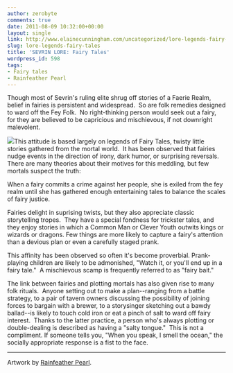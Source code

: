 ```yaml
---
author: zerobyte
comments: true
date: 2011-08-09 10:32:00+00:00
layout: single
link: http://www.elainecunningham.com/uncategorized/lore-legends-fairy-tales/
slug: lore-legends-fairy-tales
title: 'SEVRIN LORE: Fairy Tales'
wordpress_id: 598
tags:
- Fairy tales
- Rainfeather Pearl
---
```


Though most of Sevrin's ruling elite shrug off stories of a Faerie Realm, belief in fairies is persistent and widespread.  So are folk remedies designed to ward off the Fey Folk.  No right-thinking person would seek out a fairy, for they are believed to be capricious and mischievous, if not downright malevolent.

[![](http://www.elainecunningham.com/wp-content/uploads/2011/08/Vishni-crop.jpg)](http://www.elainecunningham.com/wp-content/uploads/2011/08/Vishni-crop.jpg)This attitude is based largely on legends of Fairy Tales, twisty little stories gathered from the mortal world.  It has been observed that fairies nudge events in the direction of irony, dark humor, or surprising reversals. There are many theories about their motives for this meddling, but few mortals suspect the truth:

When a fairy commits a crime against her people, she is exiled from the fey realm until she has gathered enough entertaining tales to balance the scales of fairy justice.

Fairies delight in suprising twists, but they also appreciate classic storytelling tropes.  They have a special fondness for trickster tales, and they enjoy stories in which a Common Man or Clever Youth outwits kings or wizards or dragons. Few things are more likely to capture a fairy's attention than a devious plan or even a carefully staged prank.

This affinity has been observed so often it's become proverbial. Prank-playing children are likely to be admonished, "Watch it, or you'll end up in a fairy tale."  A mischievous scamp is frequently referred to as "fairy bait."

The link between fairies and plotting mortals has also given rise to many folk rituals.  Anyone setting out to make a plan--ranging from a battle strategy, to a pair of tavern owners discussing the possibility of joining forces to bargain with a brewer, to a storysinger sketching out a bawdy ballad--is likely to touch cold iron or eat a pinch of salt to ward off fairy interest.  Thanks to the latter practice, a person who's always plotting or double-dealing is described as having a "salty tongue."  This is not a compliment. If someone tells you, "When you speak, I smell the ocean," the socially appropriate response is a fist to the face.


******************************************




Artwork by [Rainfeather Pearl](http://rainfeatherpearl.deviantart.com/gallery/).
